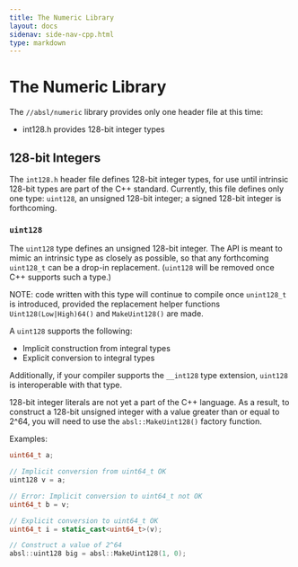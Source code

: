 ```yaml
---
title: The Numeric Library
layout: docs
sidenav: side-nav-cpp.html
type: markdown
---
```


# The Numeric Library

The `//absl/numeric` library provides only one header file at this time:

* int128.h provides 128-bit integer types

## 128-bit Integers

The `int128.h` header file defines 128-bit integer types, for use until
intrinsic 128-bit types are part of the C++ standard. Currently, this file
defines only one type: `uint128`, an unsigned 128-bit integer; a signed 128-bit
integer is forthcoming.

### `uint128`

The `uint128` type defines an unsigned 128-bit integer. The API is meant to
mimic an intrinsic type as closely as possible, so that any forthcoming
`uint128_t` can be a drop-in replacement. (`uint128` will be removed once C++
supports such a type.)

NOTE: code written with this type will continue to compile once `unint128_t`
is introduced, provided the replacement helper functions `Uint128(Low|High)64()`
and `MakeUint128()` are made.

A `uint128` supports the following:

* Implicit construction from integral types
* Explicit conversion to integral types

Additionally, if your compiler supports the `__int128` type extension, `uint128`
is interoperable with that type.

128-bit integer literals are not yet a part of the C++ language. As a result,
to construct a 128-bit unsigned integer with a value greater than or equal to
2^64, you will need to use the `absl::MakeUint128()` factory function.

Examples:

```cpp
uint64_t a;

// Implicit conversion from uint64_t OK
uint128 v = a;

// Error: Implicit conversion to uint64_t not OK
uint64_t b = v;

// Explicit conversion to uint64_t OK
uint64_t i = static_cast<uint64_t>(v);

// Construct a value of 2^64
absl::uint128 big = absl::MakeUint128(1, 0);
```
